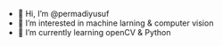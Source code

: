 - 👋 Hi, I’m @permadiyusuf
- 👀 I’m interested in machine larning & computer vision
- 🌱 I’m currently learning openCV & Python

<!---
permadiyusuf/permadiyusuf is a ✨ special ✨ repository because its `README.md` (this file) appears on your GitHub profile.
You can click the Preview link to take a look at your changes.
--->
